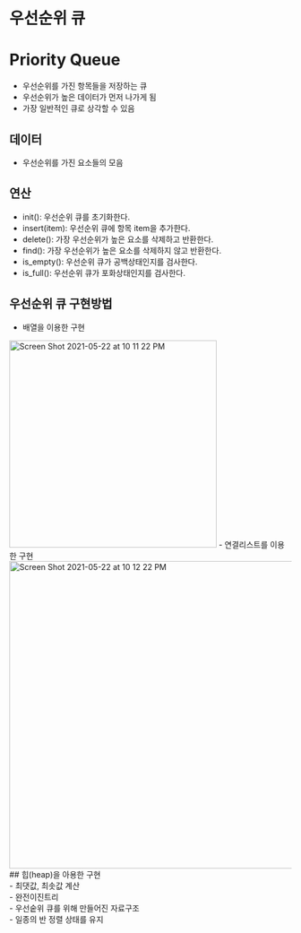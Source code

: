 # 우선순위 큐
# Priority Queue

- 우선순위를 가진 항목들을 저장하는 큐
- 우선순위가 높은 데이터가 먼저 나가게 됨
- 가장 일반적인 큐로 상각할 수 있음

## 데이터
 - 우선순위를 가진 요소들의 모음

## 연산
  - init(): 우선순위 큐를 초기화한다.
  - insert(item): 우선순위 큐에 항목 item을 추가한다.
  - delete(): 가장 우선순위가 높은 요소를 삭제하고 반환한다.
  - find(): 가장 우선순위가 높은 요소를 삭제하지 않고 반환한다.
  - is_empty(): 우선순위 큐가 공백상태인지를 검사한다.
  - is_full(): 우선순위 큐가 포화상태인지를 검사한다.

## 우선순위 큐 구현방법

  - 배열을 이용한 구현
   <img width="370" alt="Screen Shot 2021-05-22 at 10 11 22 PM" src="https://user-images.githubusercontent.com/38793933/119249067-aaa75880-bb4a-11eb-82d0-33aed2026839.png">
  - 연결리스트를 이용한 구현
  <img width="549" alt="Screen Shot 2021-05-22 at 10 12 22 PM" src="https://user-images.githubusercontent.com/38793933/119249079-d0ccf880-bb4a-11eb-866f-9b4f8e64c825.png">
  ## 힙(heap)을 아용한 구현<br>
     - 최댓값, 최솟값 계산<br>
     - 완전이진트리<br>
     - 우선숱위 큐를 위해 만들어진 자료구조<br>
     - 일종의 반 정렬 상태를 유지<br>
